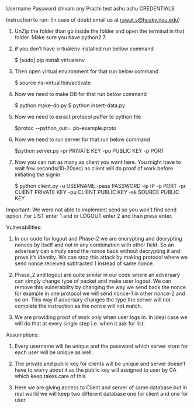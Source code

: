 
Username
Password
shivam
any
Prachi
test
ashu
ashu
CREDENTIALS


Instruction to run: (In case of doubt email us at rawat.s@husky.neu.edu)

1. UnZip the folder than go inside the folder and open the terminal in that folder. Make sure you have python2.7.

2. if you don’t have virtualenv installed run bellow command

	$ [sudo] pip install virtualenv

3. Then open virtual environment for that run below command

	$ source ns-virtual/bin/activate

4. Now we need to make DB for that run below command

	$ python make-db.py
	$ python insert-data.py

5. Now we need to exract protocol puffer to python file

	 $protoc --python_out=. pb-example.proto


6. Now we need to run server for that run below command

	$python server.py -pr PRIVATE KEY -pu PUBLIC KEY -p PORT

7. Now you can run as many as client you want here. You might have to wait few seconds(10-20sec) as client will do proof of work before initiating the signin.

	$ python client.py -u USERNAME -pass PASSWORD -ip IP -p PORT -pr CLIENT PRIVATE KEY -pu CLIENT PUBLIC KEY -sk SOURCE PUBLIC KEY 

Important: We were not able to implement send so you won’t find send option. For LIST enter 1 and or LOGOUT enter 2 and than press enter. 





Vulnerabilities:

1. In our code for logout and Phase-2 we are encrypting and decrypting nonces by itself and not in any combination with other field. So an adversary can simply send the nonce back without decrypting it and prove it’s identity. We can stop this attack by making protocol where we send nonce received subtracted 1 instead of same nonce.

2. Phase_2 and logout are quite similar in our code where an adversary can simply change type of packet and make user logout. We can remove this vulnerability by changing the way we send back the nonce for example in one protocol we will send nonce-1 in other nonce-2 and so on. This way if adversary changes the type the server will not complete the instruction as the nonce will not match.

3. We are providing proof of work only when user logs in. In ideal case we will do that at every single step i.e. when it ask for list.

Assumptions:

1. Every username will be unique and the password which server store for each user will be unique as well.

2. The private and public key for clients will be unique and server doesn’t have to worry about it as the public key will assigned to user by CA which keep takes care of this.

3. Here we are giving access to Client and server of same database but in real world we will keep two different database one for client and one for user.


